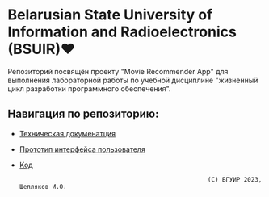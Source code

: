 # Belarusian State University of Information and Radioelectronics (BSUIR)❤️

Репозиторий посвящён проекту "Movie Recommender App" для выполнения лабораторной работы по учебной дисциплине "жизненный цикл разработки программного обеспечения".

## Навигация по репозиторию:

- [Техническая докуменатция](#описание)
- [Прототип интерфейса пользователя](#использование)
- [Код](#установка)

                                                          (С) БГУИР 2023, Шепляков И.О.


